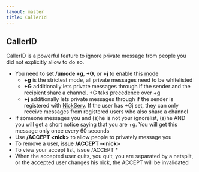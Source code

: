 ```yaml
---
layout: master
title: CallerId
---
```


## CallerID

CallerID is a powerful feature to ignore private message from people you did not
explicitly allow to do so.

 * You need to set **/umode +g**, **+G**, or **+j** to enable this [mode](/UserModes)
   * **+g** is the strictest mode, all private messages need to be whitelisted
   * **+G** additionally lets private messages through if the sender and the recipient share a channel. +G taks precedence over +g
   * **+j** additionally lets private messages through if the sender is registered with [NickServ](/NickServ). If the user has +Gj set, they can only receive messages from registered users who also share a channel
 * If someone messages you and (s)he is not your ignorelist, (s)he AND you will
   get a short notice saying that you are +g.
   You will get this message only once every 60 seconds
 * Use **/ACCEPT \<nick>** to allow people to privately message you
 * To remove a user, issue **/ACCEPT -\<nick>**
 * To view your accept list, issue /ACCEPT \*
 * When the accepted user quits, you quit, you are separated by a netsplit, or
   the accepted user changes his nick, the ACCEPT will be invalidated
